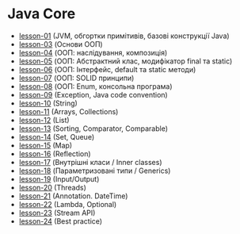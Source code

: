 # Java Core 

* [lesson-01](https://github.com/Jozroker/Java/tree/lesson-01)  (JVM, обгортки примітивів, базові конструкції Java)
* [lesson-03](https://github.com/Jozroker/Java/tree/lesson-03)  (Основи ООП)
* [lesson-04](https://github.com/Jozroker/Java/tree/lesson-04)  (ООП: наслідування, композиція)
* [lesson-05](https://github.com/Jozroker/Java/tree/lesson-05)  (ООП: Абстрактний клас, модифікатор final та static)
* [lesson-06](https://github.com/Jozroker/Java/tree/lesson-06)  (ООП: Інтерфейс, default та static методи)
* [lesson-07](https://github.com/Jozroker/Java/tree/lesson-07)  (ООП: SOLID принципи)
* [lesson-08](https://github.com/Jozroker/Java/tree/lesson-08)  (ООП: Enum, консольна програма)
* [lesson-09](https://github.com/Jozroker/Java/tree/lesson-09)  (Exception, Java code convention)
* [lesson-10](https://github.com/Jozroker/Java/tree/lesson-10)  (String)
* [lesson-11](https://github.com/Jozroker/Java/tree/lesson-11)  (Arrays, Collections)
* [lesson-12](https://github.com/Jozroker/Java/tree/lesson-12)  (List)
* [lesson-13](https://github.com/Jozroker/Java/tree/lesson-13)  (Sorting, Comparator, Comparable)
* [lesson-14](https://github.com/Jozroker/Java/tree/lesson-14)  (Set, Queue)
* [lesson-15](https://github.com/Jozroker/Java/tree/lesson-15)  (Map)
* [lesson-16](https://github.com/Jozroker/Java/tree/lesson-16)  (Reflection)
* [lesson-17](https://github.com/Jozroker/Java/tree/lesson-17)  (Внутрішні класи / Inner classes)
* [lesson-18](https://github.com/Jozroker/Java/tree/lesson-18)  (Параметризовані типи / Generics)
* [lesson-19](https://github.com/Jozroker/Java/tree/lesson-19)  (Input/Output)
* [lesson-20](https://github.com/Jozroker/Java/tree/lesson-20)  (Threads)
* [lesson-21](https://github.com/Jozroker/Java/tree/lesson-21)  (Annotation. DateTime)
* [lesson-22](https://github.com/Jozroker/Java/tree/lesson-22)  (Lambda, Optional)
* [lesson-23](https://github.com/Jozroker/Java/tree/lesson-23)  (Stream API)
* [lesson-24](https://github.com/Jozroker/Java/tree/lesson-24)  (Best practice)